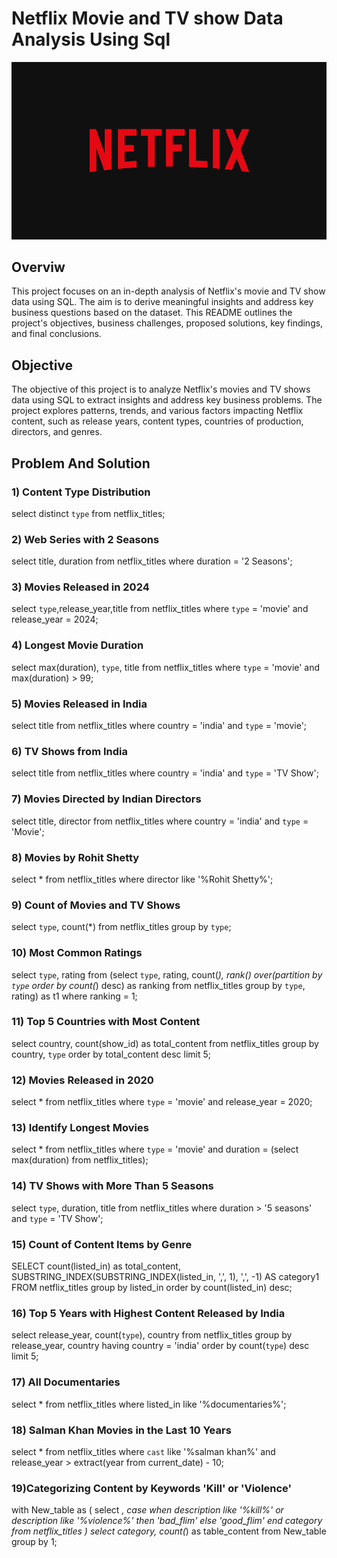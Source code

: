 # Netflix Movie and TV show Data Analysis Using Sql 

![logo](https://github.com/rajpatel214/Netflix_Sql_Project/blob/main/Netflix.jpg)

## Overviw 
This project focuses on an in-depth analysis of Netflix's movie and TV show data using SQL. The aim is to derive meaningful insights and address key business questions based on the dataset. This README outlines the project's objectives, business challenges, proposed solutions, key findings, and final conclusions.

## Objective 
The objective of this project is to analyze Netflix's movies and TV shows data using SQL to extract insights and address key business problems. The project explores patterns, trends, and various factors impacting Netflix content, such as release years, content types, countries of production, directors, and genres.

## Problem And Solution

### 1) Content Type Distribution
select distinct `type` from netflix_titles;
### 2) Web Series with 2 Seasons
select title, duration from netflix_titles where duration = '2 Seasons';
### 3) Movies Released in 2024
select `type`,release_year,title from netflix_titles where `type` = 'movie' and release_year = 2024;
### 4) Longest Movie Duration
select max(duration), `type`, title from netflix_titles where `type` = 'movie' and max(duration) > 99;
### 5) Movies Released in India
select title from netflix_titles where country = 'india' and `type` = 'movie';
### 6) TV Shows from India
select title from netflix_titles where country = 'india' and `type` = 'TV Show';
### 7) Movies Directed by Indian Directors
select title, director from netflix_titles where country = 'india' and `type` = 'Movie';
### 8) Movies by Rohit Shetty
select * from netflix_titles where director like '%Rohit Shetty%';
### 9) Count of Movies and TV Shows
select `type`, count(*) from netflix_titles group by `type`;
### 10) Most Common Ratings
select `type`, rating from (select `type`, rating, count(*), rank() over(partition by `type` order by count(*) desc) as ranking from netflix_titles group by `type`, rating) as t1 where ranking = 1;
### 11) Top 5 Countries with Most Content
select country, count(show_id) as total_content from netflix_titles group by country, `type` order by total_content desc limit 5;
### 12) Movies Released in 2020
select * from netflix_titles where `type` = 'movie' and release_year = 2020;
### 13) Identify Longest Movies
select * from netflix_titles where `type` = 'movie' and duration = (select max(duration) from netflix_titles);
### 14) TV Shows with More Than 5 Seasons
select `type`, duration, title from netflix_titles where duration > '5 seasons' and `type` = 'TV Show';
### 15) Count of Content Items by Genre
SELECT count(listed_in) as total_content, SUBSTRING_INDEX(SUBSTRING_INDEX(listed_in, ',', 1), ',', -1) AS category1 FROM netflix_titles group by listed_in order by count(listed_in) desc;
### 16) Top 5 Years with Highest Content Released by India
select release_year, count(`type`), country from netflix_titles group by release_year, country having country = 'india' order by count(`type`) desc limit 5;
### 17) All Documentaries
select * from netflix_titles where listed_in like '%documentaries%';
### 18) Salman Khan Movies in the Last 10 Years
select * from netflix_titles where `cast` like '%salman khan%' and release_year > extract(year from current_date) - 10;
### 19)Categorizing Content by Keywords 'Kill' or 'Violence'
with New_table as ( select *, case when description like '%kill%' or description like '%violence%' then 'bad_flim' else 'good_flim' end category from netflix_titles ) select category, count(*) as table_content from New_table group by 1;









